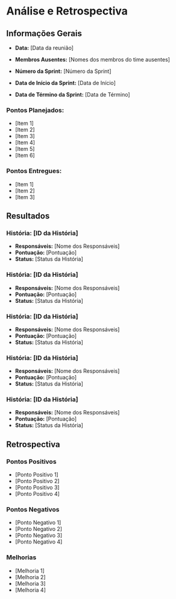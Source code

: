 # Análise e Retrospectiva

## Informações Gerais
- **Data:** [Data da reunião]
- **Membros Ausentes:** [Nomes dos membros do time ausentes]

- **Número da Sprint:** [Número da Sprint]
- **Data de Início da Sprint:** [Data de Início]
- **Data de Término da Sprint:** [Data de Término]

### **Pontos Planejados:**
  - [Item 1]
  - [Item 2]
  - [Item 3]
  - [Item 4]
  - [Item 5]
  - [Item 6]

### **Pontos Entregues:**
  - [Item 1]
  - [Item 2]
  - [Item 3]



## Resultados

### História: [ID da História]
- **Responsáveis:** [Nome dos Responsáveis]
- **Pontuação:** [Pontuação]
- **Status:** [Status da História]

### História: [ID da História]
- **Responsáveis:** [Nome dos Responsáveis]
- **Pontuação:** [Pontuação]
- **Status:** [Status da História]

### História: [ID da História]
- **Responsáveis:** [Nome dos Responsáveis]
- **Pontuação:** [Pontuação]
- **Status:** [Status da História]

### História: [ID da História]
- **Responsáveis:** [Nome dos Responsáveis]
- **Pontuação:** [Pontuação]
- **Status:** [Status da História]

### História: [ID da História]
- **Responsáveis:** [Nome dos Responsáveis]
- **Pontuação:** [Pontuação]
- **Status:** [Status da História]

## Retrospectiva

### Pontos Positivos
- [Ponto Positivo 1]
- [Ponto Positivo 2]
- [Ponto Positivo 3]
- [Ponto Positivo 4]

### Pontos Negativos
- [Ponto Negativo 1]
- [Ponto Negativo 2]
- [Ponto Negativo 3]
- [Ponto Negativo 4]

### Melhorias
- [Melhoria 1]
- [Melhoria 2]
- [Melhoria 3]
- [Melhoria 4]
